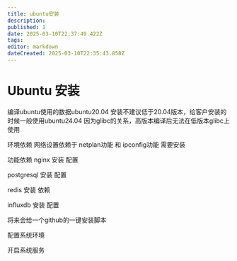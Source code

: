 ```yaml
---
title: ubuntu安装
description: 
published: 1
date: 2025-03-10T22:37:49.422Z
tags: 
editor: markdown
dateCreated: 2025-03-10T22:35:43.858Z
---
```


# Ubuntu 安装
编译ubuntu使用的数据ubuntu20.04
安装不建议低于20.04版本，给客户安装的时候一般使用ubuntu24.04
因为glibc的关系，高版本编译后无法在低版本glibc上使用

环境依赖
网络设置依赖于 netplan功能 和 ipconfig功能
需要安装

功能依赖 nginx 
安装
配置

postgresql
安装
配置

redis
安装 
依赖

influxdb
安装
配置

将来会给一个github的一键安装脚本

配置系统环境

开启系统服务







